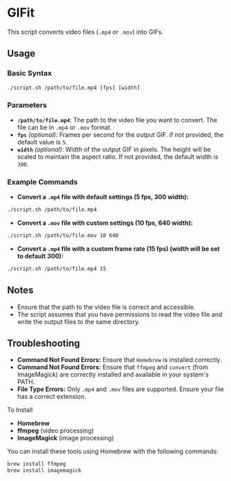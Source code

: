 # GIFit

This script converts video files (`.mp4` or `.mov`) into GIFs.

## Usage

### Basic Syntax

`./script.sh /path/to/file.mp4 [fps] [width]`

### Parameters

- **`/path/to/file.mp4`**: The path to the video file you want to convert. The file can be in `.mp4` or `.mov` format.
- **`fps`** *(optional)*: Frames per second for the output GIF. If not provided, the default value is `5`.
- **`width`** *(optional)*: Width of the output GIF in pixels. The height will be scaled to maintain the aspect ratio. If not provided, the default width is `300`.

### Example Commands

- **Convert a `.mp4` file with default settings (5 fps, 300 width):**

```bash
./script.sh /path/to/file.mp4
```

- **Convert a `.mov` file with custom settings (10 fps, 640 width):**

```bash
./script.sh /path/to/file.mov 10 640
```

- **Convert a `.mp4` file with a custom frame rate (15 fps) (width will be set to default 300):**

```bash
./script.sh /path/to/file.mp4 15
```

## Notes
- Ensure that the path to the video file is correct and accessible.
- The script assumes that you have permissions to read the video file and write the output files to the same directory.

## Troubleshooting
- **Command Not Found Errors:** Ensure that `Homebrew` is installed correctly.
- **Command Not Found Errors:** Ensure that `ffmpeg` and `convert` (from ImageMagick) are correctly installed and available in your system's PATH.
- **File Type Errors:** Only `.mp4` and `.mov` files are supported. Ensure your file has a correct extension.

To Install 

- **Homebrew**
- **ffmpeg** (video processing)
- **ImageMagick** (image processing)

You can install these tools using Homebrew with the following commands:

```bash
brew install ffmpeg
brew install imagemagick
```
